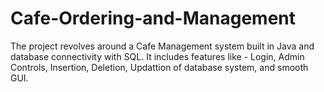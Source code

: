 # Cafe-Ordering-and-Management

The project revolves around a Cafe Management system built in Java and database connectivity with SQL.
It includes features like - Login, Admin Controls, Insertion, Deletion, Updattion of database system, and smooth GUI.
